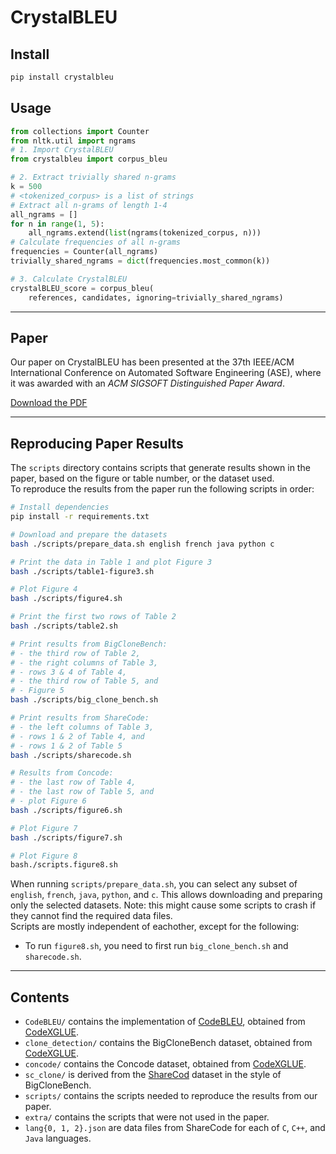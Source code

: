 # CrystalBLEU

## Install
```bash
pip install crystalbleu
```

## Usage
```python
from collections import Counter
from nltk.util import ngrams
# 1. Import CrystalBLEU
from crystalbleu import corpus_bleu

# 2. Extract trivially shared n-grams
k = 500
# <tokenized_corpus> is a list of strings
# Extract all n-grams of length 1-4
all_ngrams = []
for n in range(1, 5):
    all_ngrams.extend(list(ngrams(tokenized_corpus, n)))
# Calculate frequencies of all n-grams
frequencies = Counter(all_ngrams)
trivially_shared_ngrams = dict(frequencies.most_common(k))

# 3. Calculate CrystalBLEU
crystalBLEU_score = corpus_bleu(
    references, candidates, ignoring=trivially_shared_ngrams)
```

---------------------------

## Paper

Our paper on CrystalBLEU has been presented at the 37th IEEE/ACM International Conference on Automated Software Engineering (ASE), where it was awarded with an *ACM SIGSOFT Distinguished Paper Award*.

[Download the PDF](https://software-lab.org/publications/ase2022_CrystalBLEU.pdf)

---------------------------

## Reproducing Paper Results
The `scripts` directory contains scripts that generate results shown in the paper, based on the figure or table number, or the dataset used.  
To reproduce the results from the paper run the following scripts in order:
```bash
# Install dependencies
pip install -r requirements.txt

# Download and prepare the datasets
bash ./scripts/prepare_data.sh english french java python c

# Print the data in Table 1 and plot Figure 3
bash ./scripts/table1-figure3.sh

# Plot Figure 4
bash ./scripts/figure4.sh

# Print the first two rows of Table 2
bash ./scripts/table2.sh

# Print results from BigCloneBench:
# - the third row of Table 2, 
# - the right columns of Table 3,
# - rows 3 & 4 of Table 4,
# - the third row of Table 5, and
# - Figure 5
bash ./scripts/big_clone_bench.sh

# Print results from ShareCode:
# - the left columns of Table 3,
# - rows 1 & 2 of Table 4, and
# - rows 1 & 2 of Table 5
bash ./scripts/sharecode.sh

# Results from Concode:
# - the last row of Table 4,
# - the last row of Table 5, and
# - plot Figure 6
bash ./scripts/figure6.sh

# Plot Figure 7
bash ./scripts/figure7.sh

# Plot Figure 8
bash./scripts.figure8.sh
```


When running `scripts/prepare_data.sh`, you can select any subset of `english`, `french`, `java`, `python`, and `c`. This allows downloading and preparing only the selected datasets. Note: this might cause some scripts to crash if they cannot find the required data files.  
Scripts are mostly independent of eachother, except for the following:  
- To run `figure8.sh`, you need to first run `big_clone_bench.sh` and `sharecode.sh`.

---------------------------

## Contents
- `CodeBLEU/` contains the implementation of [CodeBLEU](https://github.com/microsoft/CodeXGLUE/tree/main/Code-Code/code-to-code-trans/evaluator/CodeBLEU), obtained from [CodeXGLUE](https://github.com/microsoft/CodeXGLUE).
- `clone_detection/` contains the BigCloneBench dataset, obtained from [CodeXGLUE](https://github.com/microsoft/CodeXGLUE).
- `concode/` contains the Concode dataset, obtained from [CodeXGLUE](https://github.com/microsoft/CodeXGLUE).
- `sc_clone/` is derived from the [ShareCod](https://sharecode.io/) dataset in the style of BigCloneBench.
- `scripts/` contains the scripts needed to reproduce the results from our paper.
- `extra/` contains the scripts that were not used in the paper.
- `lang{0, 1, 2}.json` are data files from ShareCode for each of `C`, `C++`, and `Java` languages.
